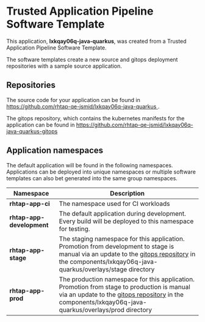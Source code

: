 # Trusted Application Pipeline Software Template

This application, **lxkqay06q-java-quarkus**, was created from a Trusted Application Pipeline Software Template.

The software templates create a new source and gitops deployment repositories with a sample source application. 

## Repositories

The source code for your application can be found in [https://github.com/rhtap-qe-jsmid/lxkqay06q-java-quarkus ](https://github.com/rhtap-qe-jsmid/lxkqay06q-java-quarkus ).
 
The gitops repository, which contains the kubernetes manifests for the application can be found in 
[https://github.com/rhtap-qe-jsmid/lxkqay06q-java-quarkus-gitops ](https://github.com/rhtap-qe-jsmid/lxkqay06q-java-quarkus-gitops ) 

## Application namespaces 

The default application will be found in the following namespaces. Applications can be deployed into unique namespaces or multiple software templates can also bet generated into the same group namespaces.  

|  Namespace   |  Description   |  
| -------- | -------- |
| **rhtap-app-ci** | The namespace used for CI workloads |
| **rhtap-app-development** | The default application during development. Every build will be deployed to this namespace for testing. |
| **rhtap-app-stage** | The staging namespace for this application. Promotion from development to stage is manual via an update to the [gitops repository](https://github.com/rhtap-qe-jsmid/lxkqay06q-java-quarkus-gitops ) in the components/lxkqay06q-java-quarkus/overlays/stage directory |
| **rhtap-app-prod** | The production namespace for this application. Promotion from stage to production is manual via an update to the [gitops repository](https://github.com/rhtap-qe-jsmid/lxkqay06q-java-quarkus-gitops ) in the components/lxkqay06q-java-quarkus/overlays/prod directory |